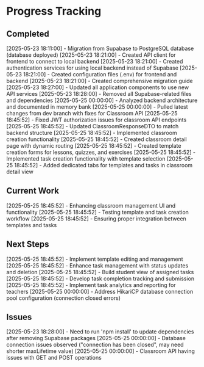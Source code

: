# Progress Tracking

## Completed
[2025-05-23 18:11:00] - Migration from Supabase to PostgreSQL database (database deployed)
[2025-05-23 18:21:00] - Created API client for frontend to connect to local backend
[2025-05-23 18:21:00] - Created authentication services for using local backend instead of Supabase
[2025-05-23 18:21:00] - Created configuration files (.env) for frontend and backend
[2025-05-23 18:21:00] - Created comprehensive migration guide
[2025-05-23 18:27:00] - Updated all application components to use new API services
[2025-05-23 18:28:00] - Removed all Supabase-related files and dependencies
[2025-05-25 00:00:00] - Analyzed backend architecture and documented in memory bank
[2025-05-25 00:00:00] - Pulled latest changes from dev branch with fixes for Classroom API
[2025-05-25 18:45:52] - Fixed JWT authorization issues for classroom API endpoints
[2025-05-25 18:45:52] - Updated ClassroomResponseDTO to match backend structure
[2025-05-25 18:45:52] - Implemented classroom creation functionality
[2025-05-25 18:45:52] - Created classroom detail page with dynamic routing
[2025-05-25 18:45:52] - Created template creation forms for lessons, quizzes, and exercises
[2025-05-25 18:45:52] - Implemented task creation functionality with template selection
[2025-05-25 18:45:52] - Added dedicated tabs for templates and tasks in classroom detail view

## Current Work
[2025-05-25 18:45:52] - Enhancing classroom management UI and functionality
[2025-05-25 18:45:52] - Testing template and task creation workflow
[2025-05-25 18:45:52] - Ensuring proper integration between templates and tasks

## Next Steps
[2025-05-25 18:45:52] - Implement template editing and management
[2025-05-25 18:45:52] - Enhance task management with status updates and deletion
[2025-05-25 18:45:52] - Build student view of assigned tasks
[2025-05-25 18:45:52] - Develop task completion tracking and submission
[2025-05-25 18:45:52] - Implement task analytics and reporting for teachers
[2025-05-25 00:00:00] - Address HikariCP database connection pool configuration (connection closed errors)

## Issues
[2025-05-23 18:28:00] - Need to run 'npm install' to update dependencies after removing Supabase packages
[2025-05-25 00:00:00] - Database connection issues observed ("connection has been closed", may need shorter maxLifetime value)
[2025-05-25 00:00:00] - Classroom API having issues with GET and POST operations
